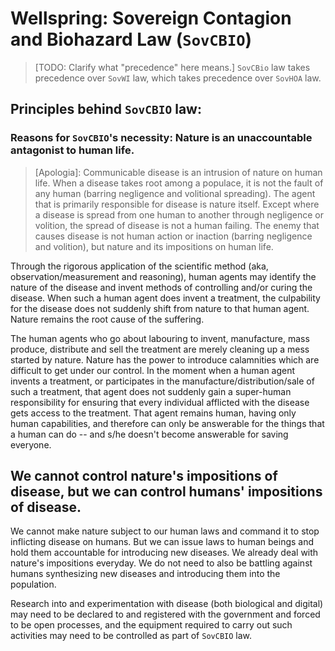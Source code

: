 # Wellspring: Sovereign Contagion and Biohazard Law (`SovCBIO`)

> [TODO: Clarify what "precedence" here means.]
`SovCBio` law takes precedence over `SovWI` law, which takes precedence over `SovHOA` law.

## Principles behind `SovCBIO` law:

### Reasons for `SovCBIO`'s necessity: Nature is an unaccountable antagonist to human life.

> [Apologia]: Communicable disease is an intrusion of nature on human life. When a disease takes root among a populace, it is not the fault of any human (barring negligence and volitional spreading). The agent that is primarily responsible for disease is nature itself. Except where a disease is spread from one human to another through negligence or volition, the spread of disease is not a human failing. The enemy that causes disease is not human action or inaction (barring negligence and volition), but nature and its impositions on human life.

Through the rigorous application of the scientific method (aka, observation/measurement and reasoning), human agents may identify the nature of the disease and invent methods of controlling and/or curing the disease. When such a human agent does invent a treatment, the culpability for the disease does not suddenly shift from nature to that human agent. Nature remains the root cause of the suffering.

The human agents who go about labouring to invent, manufacture, mass produce, distribute and sell the treatment are merely cleaning up a mess started by nature. Nature has the power to introduce calamnities which are difficult to get under our control. In the moment when a human agent invents a treatment, or participates in the manufacture/distribution/sale of such a treatment, that agent does not suddenly gain a super-human responsibility for ensuring that every individual afflicted with the disease gets access to the treatment. That agent remains human, having only human capabilities, and therefore can only be answerable for the things that a human can do -- and s/he doesn't become answerable for saving everyone.



## We cannot control nature's impositions of disease, but we can control humans' impositions of disease.

We cannot make nature subject to our human laws and command it to stop inflicting disease on humans. But we can issue laws to human beings and hold them accountable for introducing new diseases. We already deal with nature's impositions everyday. We do not need to also be battling against humans synthesizing new diseases and introducing them into the population.

Research into and experimentation with disease (both biological and digital) may need to be declared to and registered with the government and forced to be open processes, and the equipment required to carry out such activities may need to be controlled as part of `SovCBIO` law.
